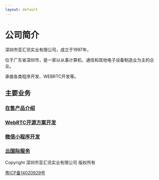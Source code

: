 ```yaml
---
layout: default
---
```


# 公司简介

深圳市亚汇讯实业有限公司，成立于1997年，

位于广东省深圳市，是一家以从事计算机、通信和其他电子设备制造业为主的企业。

承接各类程序开发、WEBRTC开发等。

## 主要业务

### [在售产品介绍](https://freeblog.tarogoing.uk/%E5%95%86%E5%93%81%E4%BB%8B%E7%BB%8D)

### [WebRTC开源方案开发](./webrtc-page.html)

### [微信小程序开发](./miniprogram.html)

### [云国际服务](./cloudserver.html)

Copyright 深圳市亚汇讯实业有限公司 版权所有 

 [粤ICP备14020929号](https://beian.miit.gov.cn)
